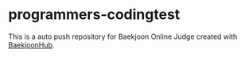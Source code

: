 # programmers-codingtest
This is a auto push repository for Baekjoon Online Judge created with [BaekjoonHub](https://github.com/BaekjoonHub/BaekjoonHub).
